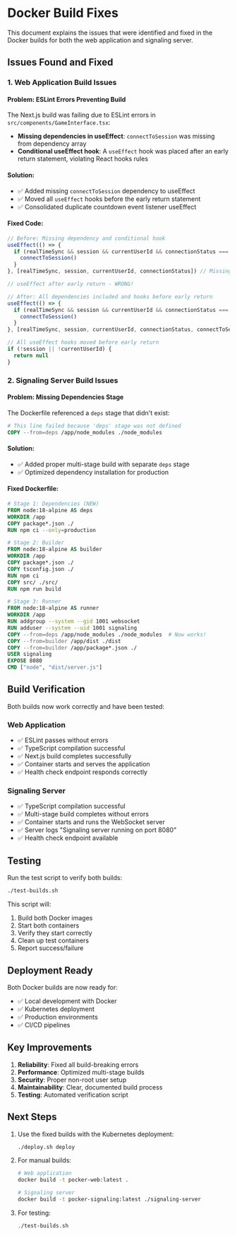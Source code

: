 # Docker Build Fixes

This document explains the issues that were identified and fixed in the Docker builds for both the web application and signaling server.

## Issues Found and Fixed

### 1. Web Application Build Issues

#### Problem: ESLint Errors Preventing Build
The Next.js build was failing due to ESLint errors in `src/components/GameInterface.tsx`:

- **Missing dependencies in useEffect**: `connectToSession` was missing from dependency array
- **Conditional useEffect hook**: A `useEffect` hook was placed after an early return statement, violating React hooks rules

#### Solution:
- ✅ Added missing `connectToSession` dependency to useEffect
- ✅ Moved all `useEffect` hooks before the early return statement
- ✅ Consolidated duplicate countdown event listener useEffect

#### Fixed Code:
```typescript
// Before: Missing dependency and conditional hook
useEffect(() => {
  if (realTimeSync && session && currentUserId && connectionStatus === 'disconnected') {
    connectToSession()
  }
}, [realTimeSync, session, currentUserId, connectionStatus]) // Missing connectToSession

// useEffect after early return - WRONG!

// After: All dependencies included and hooks before early return
useEffect(() => {
  if (realTimeSync && session && currentUserId && connectionStatus === 'disconnected') {
    connectToSession()
  }
}, [realTimeSync, session, currentUserId, connectionStatus, connectToSession])

// All useEffect hooks moved before early return
if (!session || !currentUserId) {
  return null
}
```

### 2. Signaling Server Build Issues

#### Problem: Missing Dependencies Stage
The Dockerfile referenced a `deps` stage that didn't exist:

```dockerfile
# This line failed because 'deps' stage was not defined
COPY --from=deps /app/node_modules ./node_modules
```

#### Solution:
- ✅ Added proper multi-stage build with separate `deps` stage
- ✅ Optimized dependency installation for production

#### Fixed Dockerfile:
```dockerfile
# Stage 1: Dependencies (NEW)
FROM node:18-alpine AS deps
WORKDIR /app
COPY package*.json ./
RUN npm ci --only=production

# Stage 2: Builder
FROM node:18-alpine AS builder
WORKDIR /app
COPY package*.json ./
COPY tsconfig.json ./
RUN npm ci
COPY src/ ./src/
RUN npm run build

# Stage 3: Runner
FROM node:18-alpine AS runner
WORKDIR /app
RUN addgroup --system --gid 1001 websocket
RUN adduser --system --uid 1001 signaling
COPY --from=deps /app/node_modules ./node_modules  # Now works!
COPY --from=builder /app/dist ./dist
COPY --from=builder /app/package*.json ./
USER signaling
EXPOSE 8080
CMD ["node", "dist/server.js"]
```

## Build Verification

Both builds now work correctly and have been tested:

### Web Application
- ✅ ESLint passes without errors
- ✅ TypeScript compilation successful
- ✅ Next.js build completes successfully
- ✅ Container starts and serves the application
- ✅ Health check endpoint responds correctly

### Signaling Server
- ✅ TypeScript compilation successful
- ✅ Multi-stage build completes without errors
- ✅ Container starts and runs the WebSocket server
- ✅ Server logs "Signaling server running on port 8080"
- ✅ Health check endpoint available

## Testing

Run the test script to verify both builds:

```bash
./test-builds.sh
```

This script will:
1. Build both Docker images
2. Start both containers
3. Verify they start correctly
4. Clean up test containers
5. Report success/failure

## Deployment Ready

Both Docker builds are now ready for:
- ✅ Local development with Docker
- ✅ Kubernetes deployment
- ✅ Production environments
- ✅ CI/CD pipelines

## Key Improvements

1. **Reliability**: Fixed all build-breaking errors
2. **Performance**: Optimized multi-stage builds
3. **Security**: Proper non-root user setup
4. **Maintainability**: Clear, documented build process
5. **Testing**: Automated verification script

## Next Steps

1. Use the fixed builds with the Kubernetes deployment:
   ```bash
   ./deploy.sh deploy
   ```

2. For manual builds:
   ```bash
   # Web application
   docker build -t pocker-web:latest .
   
   # Signaling server
   docker build -t pocker-signaling:latest ./signaling-server
   ```

3. For testing:
   ```bash
   ./test-builds.sh
   ``` 